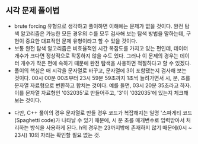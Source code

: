 ## 시각 문제 풀이법

- brute forcing 유형으로 생각하고 풀이하면 이해에는 문제가 없을 것이다. 완전 탐색 알고리즘은 가능한 모든 경우의 수를 모두 검사해 보는 탐색 방법을 말하는데, 구현이 중요한 대표적인 문제 유형이라고 할 수 있을 것이다.
- 보통 완전 탐색 알고리즘은 비효율적인 시간 복잡도를 가지고 있는 편인데, 데이터 개수가 크다면 정상적으로 작동하지 않을 수도 있다. 그러나 이 문제의 경우는 데이터 개수가 작은 편에 속하기 때문에 완전 탐색을 사용하면 적절하다고 할 수 있겠다.
- 풀이의 핵심은 매 시각을 문자열로 바꾸고, 문자열에 3이 포함됐는지 검사해 보는 것이다. 00시 00분 00초부터 23시 59분 59초까지 1초씩 늘려가면서 시, 분, 초를 문자열 자료형으로 변환하고 합치는 것이다. 예를 들면, 03시 20분 35초라고 하자. 이를 문자열 자료형인 '032035'로 만들어주고, '3'이 '032035'에 있는지 체크해 보는 것이다.

* 다만, C++ 풀이의 경우 문자열로 만들 경우 코드가 복잡해지는 일명 '스파게티 코드(Spaghetti code)가 나타날 수 있기 때문에, 시 분 초를 매개변수로 입력받아서 처리하는 방식을 사용하게 된다. h의 경우는 23까지밖에 존재하지 않기 때문에(0시 ~ 23시) 10의 자리는 확인할 필요 없는 것.

